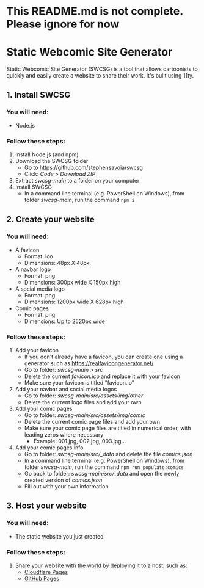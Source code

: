 # This README.md is not complete. Please ignore for now

# Static Webcomic Site Generator

Static Webcomic Site Generator (SWCSG) is a tool that allows cartoonists to quickly and easily create a website to share their work. It's built using 11ty.

## 1. Install SWCSG

### You will need:

- Node.js

### Follow these steps:

1. Install Node.js (and npm)
2. Download the SWCSG folder
   - Go to https://github.com/stephensavoia/swcsg
   - Click: _Code > Download ZIP_
3. Extract _swcsg-main_ to a folder on your computer
4. Install SWCSG
   - In a command line terminal (e.g. PowerShell on Windows), from folder _swcsg-main_, run the command `npm i`

## 2. Create your website

### You will need:

- A favicon
  - Format: ico
  - Dimensions: 48px X 48px
- A navbar logo
  - Format: png
  - Dimensions: 300px wide X 150px high
- A social media logo
  - Format: png
  - Dimensions: 1200px wide X 628px high
- Comic pages
  - Format: png
  - Dimensions: Up to 2520px wide

### Follow these steps:

1. Add your favicon
   - If you don't already have a favicon, you can create one using a generator such as https://realfavicongenerator.net/
   - Go to folder: _swcsg-main > src_
   - Delete the current _favicon.ico_ and replace it with your favicon
   - Make sure your favicon is titled "favicon.io"
2. Add your navbar and social media logos
   - Go to folder: _swcsg-main/src/assets/img/other_
   - Delete the current logo files and add your own
3. Add your comic pages
   - Go to folder: _swcsg-main/src/assets/img/comic_
   - Delete the current comic page files and add your own
   - Make sure your comic page files are titled in numerical order, with leading zeros where necessary
     - Example: 001.jpg, 002.jpg, 003.jpg...
4. Add your comic pages info
   - Go to folder: _swcsg-main/src/\_data_ and delete the file _comics.json_
   - In a command line terminal (e.g. PowerShell on Windows), from folder _swcsg-main_, run the command `npm run populate:comics`
   - Go back to folder: _swcsg-main/src/\_data_ and open the newly created version of _comics.json_
   - Fill out with your own information

## 3. Host your website

### You will need:

- The static website you just created

### Follow these steps:

1. Share your website with the world by deploying it to a host, such as:
   - [Cloudflare Pages](https://pages.cloudflare.com/)
   - [GitHub Pages](https://pages.github.com/)
